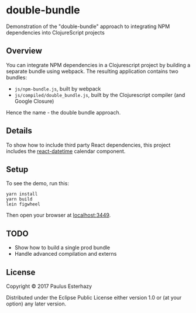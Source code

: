 # double-bundle

Demonstration of the "double-bundle" approach to integrating NPM dependencies into ClojureScript projects

## Overview

You can integrate NPM dependencies in a Clojurescript project by building a separate bundle using webpack. The resulting application contains two bundles:

- `js/npm-bundle.js`, built by webpack
- `js/compiled/double_bundle.js`, built by the Clojurescript compiler (and Google Closure)

Hence the name - the double bundle approach.

## Details

To show how to include third party React dependencies, this project includes the [react-datetime](https://github.com/YouCanBookMe/react-datetime) calendar component.

## Setup

To see the demo, run this:

```shell
yarn install
yarn build
lein figwheel
```

Then open your browser at [localhost:3449](http://localhost:3449/).

## TODO

- Show how to build a single prod bundle
- Handle advanced compilation and externs

## License

Copyright © 2017 Paulus Esterhazy

Distributed under the Eclipse Public License either version 1.0 or (at your option) any later version.
